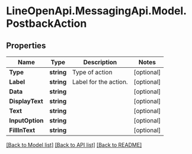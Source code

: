 # LineOpenApi.MessagingApi.Model.PostbackAction

## Properties

Name | Type | Description | Notes
------------ | ------------- | ------------- | -------------
**Type** | **string** | Type of action | [optional] 
**Label** | **string** | Label for the action. | [optional] 
**Data** | **string** |  | [optional] 
**DisplayText** | **string** |  | [optional] 
**Text** | **string** |  | [optional] 
**InputOption** | **string** |  | [optional] 
**FillInText** | **string** |  | [optional] 

[[Back to Model list]](../README.md#documentation-for-models) [[Back to API list]](../README.md#documentation-for-api-endpoints) [[Back to README]](../README.md)

